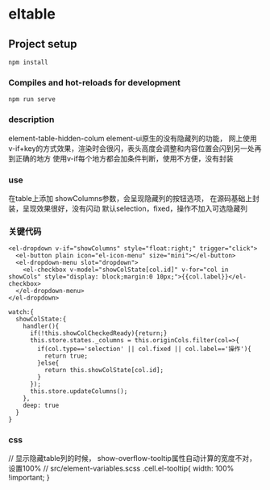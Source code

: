 # eltable

## Project setup
```
npm install
```

### Compiles and hot-reloads for development
```
npm run serve
```

###  description  
element-table-hidden-colum
element-ui原生的没有隐藏列的功能，
网上使用v-if+key的方式效果，渲染时会很闪，表头高度会调整和内容位置会闪到另一处再到正确的地方
使用v-if每个地方都会加条件判断，使用不方便，没有封装

### use
在table上添加 showColumns参数，会呈现隐藏列的按钮选项，
在源码基础上封装，呈现效果很好，没有闪动
默认selection，fixed，操作不加入可选隐藏列

### 关键代码
```
<el-dropdown v-if="showColumns" style="float:right;" trigger="click">
  <el-button plain icon="el-icon-menu" size="mini"></el-button>
  <el-dropdown-menu slot="dropdown">
    <el-checkbox v-model="showColState[col.id]" v-for="col in showCols" style="display: block;margin:0 10px;">{{col.label}}</el-checkbox>
  </el-dropdown-menu>
</el-dropdown>
```
```
watch:{
  showColState:{
    handler(){
      if(!this.showColCheckedReady){return;}
      this.store.states._columns = this.originCols.filter(col=>{
        if(col.type=='selection' || col.fixed || col.label=='操作'){
          return true;
        }else{
          return this.showColState[col.id];
        }
      });
      this.store.updateColumns();
    },
    deep: true
  }
}
```
### css
// 显示隐藏table列的时候， show-overflow-tooltip属性自动计算的宽度不对，设置100%
// src/element-variables.scss
.cell.el-tooltip{
  width: 100% !important;
}


